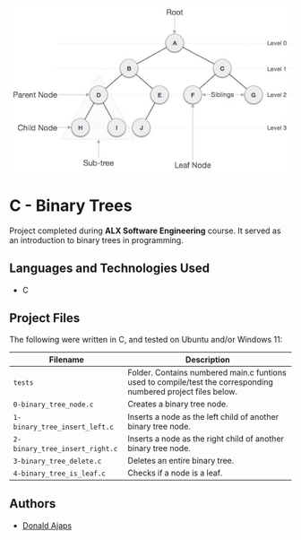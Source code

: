<p align="center">
<img src="logo.jpg", alt="Binary Tree"></img>
<!--<img src = "https://www.tutorialspoint.com/data_structures_algorithms/images/binary_tree.jpg", alt="Binary Tree"></img>-->
</p>

# C - Binary Trees

Project completed during **ALX Software Engineering** course. It served as an introduction to binary trees in programming.

## Languages and Technologies Used
* C

## Project Files
The following were written in C, and tested on Ubuntu and/or Windows 11:

| Filename | Description |
| -------- | ----------- |
| `tests`  | Folder. Contains numbered main.c funtions used to compile/test the corresponding numbered project files below. |
| `0-binary_tree_node.c` | Creates a binary tree node. |
| `1-binary_tree_insert_left.c` | Inserts a node as the left child of another binary tree node. |
| `2-binary_tree_insert_right.c` | Inserts a node as the right child of another binary tree node. |
| `3-binary_tree_delete.c` | Deletes an entire binary tree. |
| `4-binary_tree_is_leaf.c` | Checks if a node is a leaf. |

## Authors
* [Donald Ajaps](https://github.com/adobki)
